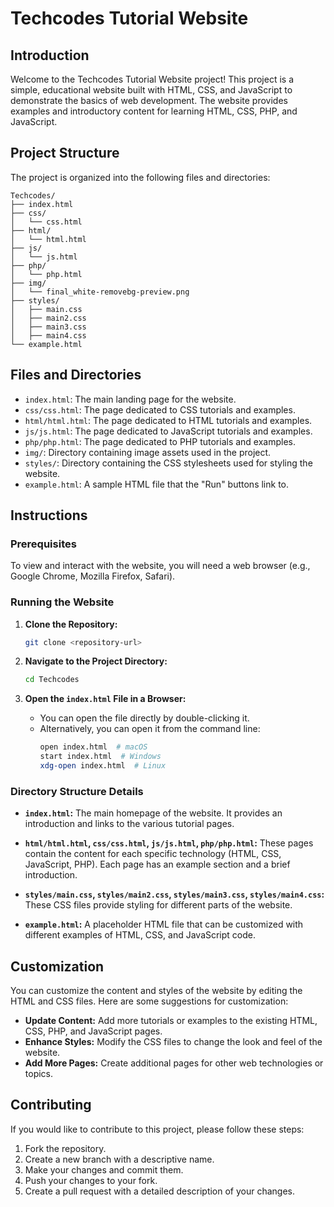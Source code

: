 # Techcodes Tutorial Website

## Introduction

Welcome to the Techcodes Tutorial Website project! This project is a simple, educational website built with HTML, CSS, and JavaScript to demonstrate the basics of web development. The website provides examples and introductory content for learning HTML, CSS, PHP, and JavaScript.

## Project Structure

The project is organized into the following files and directories:

```
Techcodes/
├── index.html
├── css/
│   └── css.html
├── html/
│   └── html.html
├── js/
│   └── js.html
├── php/
│   └── php.html
├── img/
│   └── final_white-removebg-preview.png
├── styles/
│   ├── main.css
│   ├── main2.css
│   ├── main3.css
│   ├── main4.css
└── example.html
```

## Files and Directories

- `index.html`: The main landing page for the website.
- `css/css.html`: The page dedicated to CSS tutorials and examples.
- `html/html.html`: The page dedicated to HTML tutorials and examples.
- `js/js.html`: The page dedicated to JavaScript tutorials and examples.
- `php/php.html`: The page dedicated to PHP tutorials and examples.
- `img/`: Directory containing image assets used in the project.
- `styles/`: Directory containing the CSS stylesheets used for styling the website.
- `example.html`: A sample HTML file that the "Run" buttons link to.

## Instructions

### Prerequisites

To view and interact with the website, you will need a web browser (e.g., Google Chrome, Mozilla Firefox, Safari).

### Running the Website

1. **Clone the Repository:**
   ```bash
   git clone <repository-url>
   ```

2. **Navigate to the Project Directory:**
   ```bash
   cd Techcodes
   ```

3. **Open the `index.html` File in a Browser:**
   - You can open the file directly by double-clicking it.
   - Alternatively, you can open it from the command line:
     ```bash
     open index.html  # macOS
     start index.html  # Windows
     xdg-open index.html  # Linux
     ```

### Directory Structure Details

- **`index.html`:**
  The main homepage of the website. It provides an introduction and links to the various tutorial pages.

- **`html/html.html`, `css/css.html`, `js/js.html`, `php/php.html`:**
  These pages contain the content for each specific technology (HTML, CSS, JavaScript, PHP). Each page has an example section and a brief introduction.

- **`styles/main.css`, `styles/main2.css`, `styles/main3.css`, `styles/main4.css`:**
  These CSS files provide styling for different parts of the website.

- **`example.html`:**
  A placeholder HTML file that can be customized with different examples of HTML, CSS, and JavaScript code.

## Customization

You can customize the content and styles of the website by editing the HTML and CSS files. Here are some suggestions for customization:

- **Update Content:** Add more tutorials or examples to the existing HTML, CSS, PHP, and JavaScript pages.
- **Enhance Styles:** Modify the CSS files to change the look and feel of the website.
- **Add More Pages:** Create additional pages for other web technologies or topics.

## Contributing

If you would like to contribute to this project, please follow these steps:

1. Fork the repository.
2. Create a new branch with a descriptive name.
3. Make your changes and commit them.
4. Push your changes to your fork.
5. Create a pull request with a detailed description of your changes.


